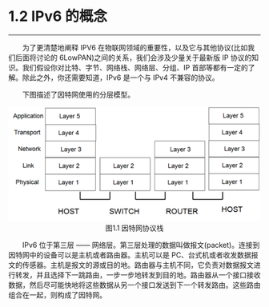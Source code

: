# 1.2 IPv6 的概念
--------
　　为了更清楚地阐释 IPV6 在物联网领域的重要性，以及它与其他协议(比如我们后面将讨论的 6LowPAN)之间的关系，我们会涉及少量关于最新版 IP 协议的知识。我们假设你对比特、字节、网络栈、网络层、分组、IP 首部等都有一定的了解。除此之外，你还需要知道，IPv6 是一个与 IPv4 不兼容的协议。

　　下图描述了因特网使用的分层模型。
<center><img src="../images/iot_in_five_days/1/image001.png"></center>
<center>图1.1 因特网协议栈</center>

　　IPv6 位于第三层 —— 网络层。第三层处理的数据叫做报文(packet)。连接到因特网中的设备可以是主机或者路由器。主机可以是 PC、台式机或者收发数据报文的传感器。主机是报文的源或目的地。路由器与主机不同，它负责对数据报文进行转发，并且选择下一跳路由，一步一步地转发到目的地。路由器从一个接口接收数据，然后尽可能快地将这些数据从另一个接口发送到下一个转发路由。这些路由组合在一起，则构成了因特网。
